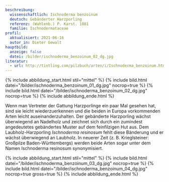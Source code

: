 ```yaml
---
beschreibung:
  wissenschaftlich: Ischnoderma benzoinum
  deutsch: Gebänderter Harzporling
  referenz: (Wahlenb.) P. Karst. 1881
  familie: Ischnodermataceae
profil:
  aktualisiert: 2021-06-16
  autor_in: Dieter Gewalt
hauptbild:
  anzeige: false
  datei: /bilder/ischnoderma_benzoinum_02_dg.jpg
literatur:
  - url: http://tintling.com/pilzbuch/arten/i/Ischnoderma_benzoinum.html
---
```

{% include abbildung_start.html stil="mittel" %}
{% include bild.html datei="/bilder/ischnoderma_benzoinum_01_dg.jpg" nocrop=true %}
{% include bild.html datei="/bilder/ischnoderma_benzoinum_02_dg.jpg" nocrop=true %}
{% include abbildung_ende.html %}

Wenn man Vertreter der Gattung Harzporlinge ein paar Mal gesehen hat, sind sie leicht wiederzuerkennen und die beiden in Europa vorkommenden Arten leicht auseinanderzuhalten. Der gebänderte Harzporling wächst überwiegend an Nadelholz und zeichnet sich durch ein zumindest angedeutetes gebändertes Muster auf dem feinfilzigen Hut aus. Dem Laubholz-Harzporling *Ischnoderma resinosum* fehlt diese Bänderung und er wächst überwiegend an Laubholz. In neuerer Zeit (z. B. Krieglsteiner: Großpilze Baden-Württembergs) werden beide Arten sogar unter dem Namen Ischnoderma resinosum synonymisiert.

{% include abbildung_start.html stil="mittel" %}
{% include bild.html datei="/bilder/ischnoderma_benzoinum_03_dg.jpg" nocrop=true %}
{% include bild.html datei="/bilder/ischnoderma_benzoinum_04_dg.jpg" nocrop=true gross=true %}
{% include abbildung_ende.html %}
